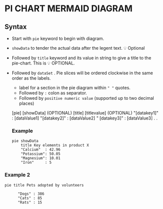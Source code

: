 # PI CHART MERMAID DIAGRAM

## Syntax

- Start with `pie` keyword to begin with diagram.
- `showData` to tender the actual data after the legent text. 💡 Optional
- Followed by `title`  keyword and its value in string to give a title to the pie-chart. This is 💡  OPTIONAL.
- Followed by `dataSet` . Pie slices will be ordered clockwise in the same order as the labels.
  - label for a section in the pie diagram within `" "` quotes.
  - Followed by `:`  colon as separator.
  - Followed by `positive numeric value`  (supported up to two decimal places)

  [pie] [showData] (OPTIONAL) [title] 
  [titlevalue] (OPTIONAL) "[datakey1]" : 
  [dataValue1] "[datakey2]" : [dataValue2] "
  [datakey3]" : [dataValue3] . .

  ### Example

  ```mermaid
  pie showData
      title Key elements in product X
      "Calcium"  : 42.96
      "Potassium": 50.05
      "Magnesium": 10.01
      "Iron"     : 5
  ```
### Example 2

```mermaid
pie title Pets adopted by volunteers
    
      "Dogs" : 386
      "Cats" : 85
      "Rats" : 15


```

